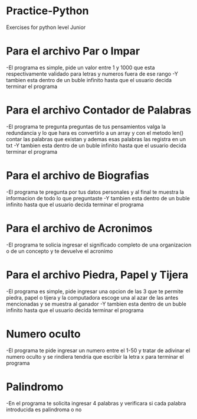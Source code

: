 # Practice-Python
Exercises for python level Junior


# Para el archivo Par o Impar
-El programa es simple, pide un valor entre 1 y 1000 que esta
respectivamente validado para letras y numeros fuera de ese rango
-Y tambien esta dentro de un buble infinito hasta que el usuario
decida terminar el programa

# Para el archivo Contador de Palabras
-El programa te pregunta preguntas de tus pensamientos valga la redundancia
y lo que hara es convertirlo a un array y con el metodo len() contar las palabras
que existan y ademas esas palabras las registra en un txt
-Y tambien esta dentro de un buble infinito hasta que el usuario
decida terminar el programa

# Para el archivo de Biografias

-El programa te pregunta por tus datos personales y al final te muestra la
informacion de todo lo que preguntaste
-Y tambien esta dentro de un buble infinito hasta que el usuario
decida terminar el programa

# Para el archivo de Acronimos
-El programa te solicia ingresar el significado completo de una organizacion o
de un concepto y te devuelve el acronimo

# Para el archivo Piedra, Papel y Tijera
-El programa es simple, pide ingresar una opcion de las 3 que te permite piedra, papel
o tijera y la computadora escoge una al azar de las antes mencionadas y se muestra al ganador
-Y tambien esta dentro de un buble infinito hasta que el usuario
decida terminar el programa

# Numero oculto
-El programa te pide ingresar un numero entre el 1-50 y tratar de adivinar el
numero oculto y se rindiera tendria que escribir la letra x para terminar el
programa

# Palindromo
-En el programa te solicita ingresar 4 palabras y verificara si cada palabra introducida
es palindroma o no